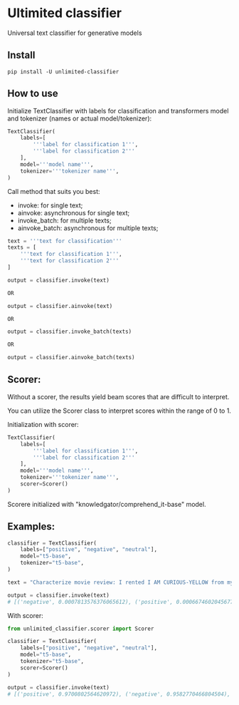 # Ultimited classifier

Universal text classifier for generative models

## Install

``` console
pip install -U unlimited-classifier
```

## How to use

Initialize TextClassifier with labels for classification and transformers model and tokenizer (names or actual model/tokenizer):

``` python
TextClassifier(
    labels=[
        '''label for classification 1''',
        '''label for classification 2'''    
    ],
    model='''model name''',
    tokenizer='''tokenizer name''',
)
```

Call method that suits you best:

- invoke: for single text;
- ainvoke: asynchronous for single text;
- invoke_batch: for multiple texts;
- ainvoke_batch: asynchronous for multiple texts;

``` python
text = '''text for classification'''
texts = [
    '''text for classification 1''',
    '''text for classification 2'''
]

output = classifier.invoke(text)

OR

output = classifier.ainvoke(text)

OR

output = classifier.invoke_batch(texts)

OR

output = classifier.ainvoke_batch(texts)
```

## Scorer:

Without a scorer, the results yield beam scores that are difficult to interpret.

You can utilize the Scorer class to interpret scores within the range of 0 to 1.

Initialization with scorer:

``` python
TextClassifier(
    labels=[
        '''label for classification 1''',
        '''label for classification 2'''    
    ],
    model='''model name''',
    tokenizer='''tokenizer name''',
    scorer=Scorer()
)
```

Scorere initialized with "knowledgator/comprehend_it-base" model.

## Examples:

``` python
classifier = TextClassifier(
    labels=["positive", "negative", "neutral"],
    model="t5-base",
    tokenizer="t5-base",
)

text = "Characterize movie review: I rented I AM CURIOUS-YELLOW from my video store because of all the controversy that surrounded it when it was first released in 1967. I also heard that at first it was seized by U.S. customs if it ever tried to enter this country, therefore being a fan of films considered controversial I really had to see this for myself.<br /><br />The plot is centered around a young Swedish drama student named Lena who wants to learn everything she can about life. In particular she wants to focus her attentions to making some sort of documentary on what the average Swede thought about certain political issues such as the Vietnam War and race issues in the United States. In between asking politicians and ordinary denizens of Stockholm about their opinions on politics, she has sex with her drama teacher, classmates, and married men. What kills me about I AM CURIOUS-YELLOW is that 40 years ago, this was considered pornographic. Really, the sex and nudity scenes are few and far between, even then it\"s not shot like some cheaply made porno. While my countrymen mind find it shocking, in reality sex and nudity are a major staple in Swedish cinema. Even Ingmar Bergman, arguably their answer to good old boy John Ford, had sex scenes in his films. I do commend the filmmakers for the fact that any sex shown in the film is shown for artistic purposes rather than just to shock people and make money to be shown in pornographic theaters in America. I AM CURIOUS-YELLOW is a good film for anyone wanting to study the meat and potatoes (no pun intended) of Swedish cinema. But really, this film doesn\"t have much of a plot."

output = classifier.invoke(text)
# [('negative', 0.0007813576376065612), ('positive', 0.0006674602045677602), ('neutral', 0.00023184997553471476)]
```

With scorer:

``` python
from unlimited_classifier.scorer import Scorer

classifier = TextClassifier(
    labels=["positive", "negative", "neutral"],
    model="t5-base",
    tokenizer="t5-base",
    scorer=Scorer()
)

output = classifier.invoke(text)
# [('positive', 0.9700802564620972), ('negative', 0.9582770466804504), ('neutral', 0.6801289319992065)]
```